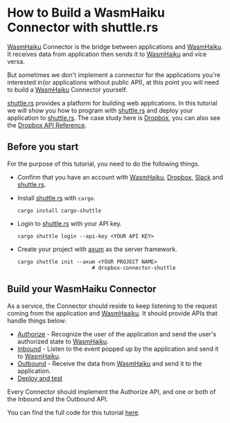 # How to Build a WasmHaiku Connector with shuttle.rs

[WasmHaiku][w] Connector is the bridge between applications and [WasmHaiku][w]. It receives data from application then sends it to [WasmHaiku][w] and vice versa.

But sometimes we don't implement a connector for the applications you're interested in(or applications without public API), at this point you will need to build a [WasmHaiku][w] Connector yourself.

[shuttle.rs][sh] provides a platform for building web applications. In this tutorial we will show you how to program with [shuttle.rs][sh] and deploy your application to [shuttle.rs][sh]. The case study here is [Dropbox][d], you can also see the [Dropbox API Reference](https://www.dropbox.com/developers/documentation/http/documentation).

## Before you start

For the purpose of this tutorial, you need to do the following things.

* Confirm that you have an account with [WasmHaiku][w], [Dropbox][d], [Slack][sl] and [shuttle.rs](https://www.shuttle.rs/login).
* Install [shuttle,rs][sh] with `cargo`.

  ```shell
  cargo install cargo-shuttle
  ```

* Login to [shuttle.rs][sh] with your API key.
  
  ```shell
  cargo shuttle login --api-key <YOUR API KEY>
  ```

* Create your project with [axum](https://docs.rs/axum/latest/axum/) as the server framework.
  
  ```shell
  cargo shuttle init --axum <YOUR PROJECT NAME>
                          # dropbox-connector-shuttle
  ```

## Build your WasmHaiku Connector

As a service, the Connector should reside to keep listening to the request coming from the application and [WasmHaaiku][w]. It should provide APIs that handle things below:

* [Authorize](./AUTHORIZE.md) - Recognize the user of the application and send the user's authorized state to [WasmHaiku][w].
* [Inbound](./INBOUND.md) - Listen to the event popped up by the application and send it to [WasmHaiku][w].
* [Outbound](./OUTBOUND.md) - Receive the data from [WasmHaiku][w] and send it to the application.
* [Deploy and test](./DEPLOY_AND_TEST.md)

Every Connector should implement the Authorize API, and one or both of the Inbound and the Outbound API.

You can find the full code for this tutorial [here](https://github.com/second-state/dropbox-connector-shuttle).

[d]: https://www.dropbox.com
[w]: https://[WasmHaiku][w].com
[sh]: https://shuttle.rs
[sl]: https://slack.com
